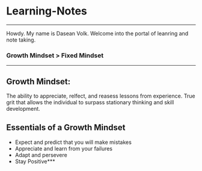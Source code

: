 # Learning-Notes
____
Howdy. My name is Dasean Volk. Welcome into the portal of leanring and note taking.

### Growth Mindset > Fixed Mindset
----

## Growth Mindset:
The ability to appreciate, relfect, and reasess lessons from experience. True grit that allows the individual to surpass stationary thinking and skill development. 

## Essentials of a Growth Mindset
 * Expect and predict that you will make mistakes
 * Appreciate and learn from your failures
 * Adapt and persevere 
 * Stay Positive***




